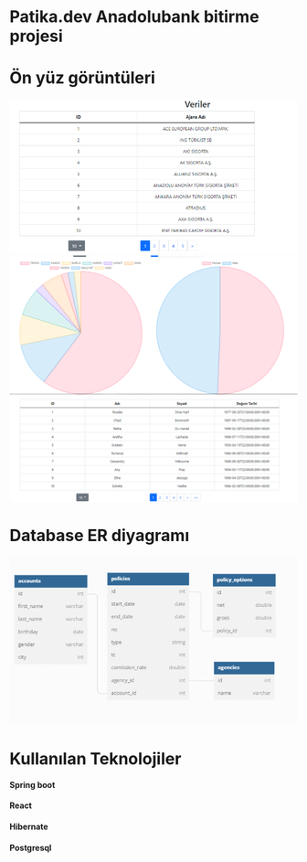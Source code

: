 # Patika.dev Anadolubank bitirme projesi

# Ön yüz görüntüleri
![Görüntü 1](https://github.com/alpinaskin/anadolubank-bitirme-projesi/blob/master/Onyuzgoruntusu.png)
![Görüntü 2](https://github.com/alpinaskin/anadolubank-bitirme-projesi/blob/master/Onyuzgoruntusu2.png)
![Görüntü 3](https://github.com/alpinaskin/anadolubank-bitirme-projesi/blob/master/Onyuzgoruntusu3.png)

# Database ER diyagramı
![Görüntü 3](https://github.com/alpinaskin/anadolubank-bitirme-projesi/blob/master/ER_diagram.png)

# Kullanılan Teknolojiler
#### Spring boot
#### React
#### Hibernate
#### Postgresql
